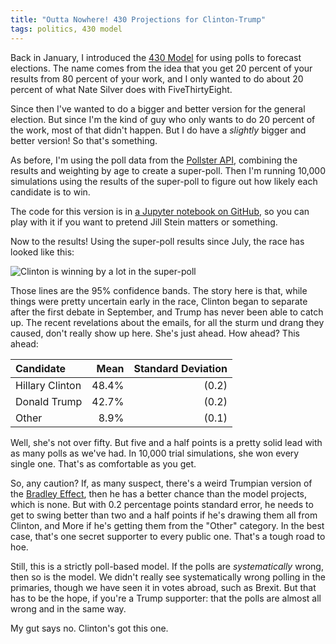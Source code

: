 ```yaml
---
title: "Outta Nowhere! 430 Projections for Clinton-Trump"
tags: politics, 430 model
---
```


Back in January, I introduced the [430 Model](http://www.oliversherouse.com/2016/02/01/poll_forecast.html) for using polls to forecast elections. The name comes from the idea that you get 20 percent of your results from 80 percent of your work, and I only wanted to do about 20 percent of what Nate Silver does with FiveThirtyEight.

Since then I've wanted to do a bigger and better version for the general election. But since I'm the kind of guy who only wants to do 20 percent of the work, most of that didn't happen. But I do have a *slightly* bigger and better version! So that's something.

As before, I'm using the poll data from the [Pollster API](http://elections.huffingtonpost.com/pollster/api), combining the results and weighting by age to create a super-poll. Then I'm running 10,000 simulations using the results of the super-poll to figure out how likely each candidate is to win.

The code for this version is in [a Jupyter notebook on GitHub](http://elections.huffingtonpost.com/pollster/api), so you can play with it if you want to pretend Jill Stein matters or something.

Now to the results! Using the super-poll results since July, the race has looked like this:

![Clinton is winning by a lot in the super-poll]({{site.url}}/img/Clinton-Trump.png)

Those lines are the 95% confidence bands. The story here is that, while things were pretty uncertain early in the race, Clinton began to separate after the first debate in September, and Trump has never been able to catch up. The recent revelations about the emails, for all the sturm und drang they caused, don't really show up here. She's just ahead. How ahead? This ahead:

| Candidate       | Mean   | Standard Deviation   |
|:----------------|-------:|---------------------:|
| Hillary Clinton | 48.4%  | (0.2)                |
| Donald Trump    | 42.7%  | (0.2)                |
| Other           | 8.9%   | (0.1)                |


Well, she's not over fifty. But five and a half points is a pretty solid lead with as many polls as we've had. In 10,000 trial simulations, she won every single one. That's as comfortable as you get.

So, any caution? If, as many suspect, there's a weird Trumpian version of the [Bradley Effect](https://en.wikipedia.org/wiki/Bradley_effect), then he has a better chance than the model projects, which is none. But with 0.2 percentage points standard error, he needs to get to swing better than two and a half points if he's drawing them all from Clinton, and More if he's getting them from the "Other" category. In the best case, that's one secret supporter to every public one. That's a tough road to hoe. 

Still, this is a strictly poll-based model. If the polls are *systematically* wrong, then so is the model. We didn't really see systematically wrong polling in the primaries, though we have seen it in votes abroad, such as Brexit. But that has to be the hope, if you're a Trump supporter: that the polls are almost all wrong and in the same way.

My gut says no. Clinton's got this one.
